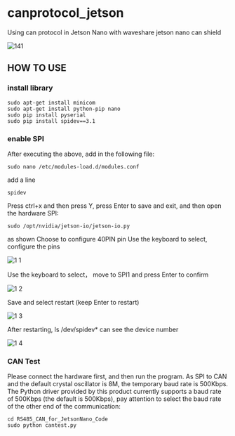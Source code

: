 # canprotocol_jetson
Using can protocol in Jetson Nano with waveshare jetson nano can shield

![141](https://github.com/Ai-Room2023/canprotocol_jetson/assets/140303548/7fed9a9a-642f-472e-955d-1d159e406466)

<h2> HOW TO USE </h2> 

<h3> install library </h3>

```
sudo apt-get install minicom 
sudo apt-get install python-pip nano
sudo pip install pyserial
sudo pip install spidev==3.1
```

<h3> enable SPI </h3>
After executing the above, add in the following file:

```
sudo nano /etc/modules-load.d/modules.conf
```

add a line

```
spidev
```
Press ctrl+x and then press Y, press Enter to save and exit, and then open the hardware SPI:

```
sudo /opt/nvidia/jetson-io/jetson-io.py
```

as shown
Choose to configure 40PIN pin
Use the keyboard to select, configure the pins

![1 1](https://github.com/Ai-Room2023/canprotocol_jetson/assets/140303548/6351ff88-0b76-4fed-96f9-1b7eaf52ee35)

Use the keyboard to select， move to SPI1 and press Enter to confirm

![1 2](https://github.com/Ai-Room2023/canprotocol_jetson/assets/140303548/55cb1453-8ba2-4657-9fdf-755ed3f9a4e8)

Save and select restart (keep Enter to restart)

![1 3](https://github.com/Ai-Room2023/canprotocol_jetson/assets/140303548/aa32aefe-ecbc-41fb-9847-750988a4c816)

After restarting, ls /dev/spidev* can see the device number

![1 4](https://github.com/Ai-Room2023/canprotocol_jetson/assets/140303548/6bb60982-2e0f-4f0b-aee2-b19a5adb1dd3)

<h3> CAN Test </h3>

Please connect the hardware first, and then run the program. As SPI to CAN and the default crystal oscillator is 8M, the temporary baud rate is 500Kbps.
The Python driver provided by this product currently supports a baud rate of 500Kbps (the default is 500Kbps), pay attention to select the baud rate of the other end of the communication:

```
cd RS485_CAN_for_JetsonNano_Code
sudo python cantest.py
```
